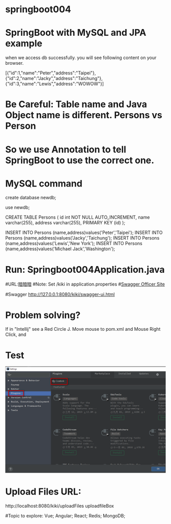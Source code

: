 # springboot004
# SpringBoot with MySQL and JPA example

when we access db successfully. you will see following content on your browser.

[{"id":1,"name":"Peter","address":"Taipei"},{"id":2,"name":"Jacky","address":"Taichung"},{"id":3,"name":"Lewis","address":"WOWOW"}]


# Be Careful: Table name and Java Object name is different. Persons vs Person
# So we use Annotation to tell SpringBoot to use the correct one.

# MySQL command
create database newdb;

use newdb;

CREATE TABLE Persons (
id int NOT NULL AUTO_INCREMENT,
name varchar(255),
address varchar(255),
PRIMARY KEY (id)
);

INSERT INTO Persons (name,address)values('Peter','Taipei');
INSERT INTO Persons (name,address)values('Jacky','Taichung');
INSERT INTO Persons (name,address)values('Lewis','New York');
INSERT INTO Persons (name,address)values('Michael Jack','Washington');

# Run:  Springboot004Application.java
#URL:[暗暗暗](http://localhost:8080/kiki/wow)
#Note: Set /kiki in application.properties
#[Swagger Officer Site](https://swagger.io)

#Swagger
http://127.0.0.1:8080/kiki/swagger-ui.html



# Problem solving?
If in "Intellij" see a Red Circle J. Move mouse to pom.xml and Mouse Right Click, and  

# Test
![image](https://github.com/spyspy/springboot004/blob/master/src/main/resources/photos/2019-10-17_200851.png)


# Upload Files URL:
http://localhost:8080/kiki/uploadFiles
uploadfileBox

#Topic to explore:
Vue;
Angular;
React;
Redis;
MongoDB;
